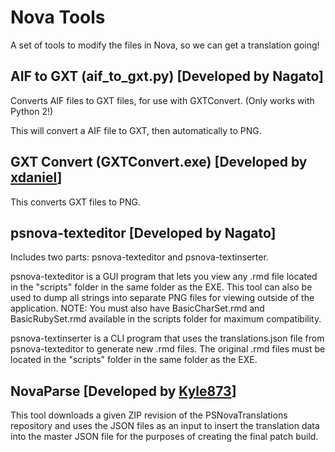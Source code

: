 # Nova Tools

A set of tools to modify the files in Nova, so we can get a translation going!


## AIF to GXT (aif_to_gxt.py) [Developed by Nagato]
Converts AIF files to GXT files, for use with GXTConvert. (Only works with Python 2!)

This will convert a AIF file to GXT, then automatically to PNG.

## GXT Convert (GXTConvert.exe) [Developed by [xdaniel](https://twitter.com/xdanieldzd)]
This converts GXT files to PNG.

## psnova-texteditor [Developed by Nagato]
Includes two parts: psnova-texteditor and psnova-textinserter.  
  
psnova-texteditor is a GUI program that lets you view any .rmd file located in the "scripts" folder in the same folder as the EXE. This tool can also be used to dump all strings into separate PNG files for viewing outside of the application. NOTE: You must also have BasicCharSet.rmd and BasicRubySet.rmd available in the scripts folder for maximum compatibility.    
  
psnova-textinserter is a CLI program that uses the translations.json file from psnova-texteditor to generate new .rmd files. The original .rmd files must be located in the "scripts" folder in the same folder as the EXE.
  
## NovaParse [Developed by [Kyle873](https://github.com/Kyle873)]
This tool downloads a given ZIP revision of the PSNovaTranslations repository and uses the JSON files as an input to insert the translation data into the master JSON file for the purposes of creating the final patch build.
